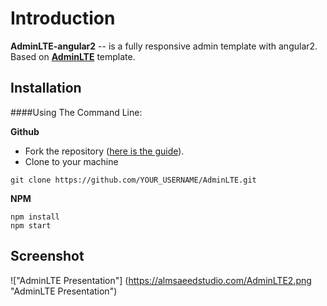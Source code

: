 Introduction
============

**AdminLTE-angular2** -- is a fully responsive admin template with angular2. Based on **[AdminLTE](https://github.com/almasaeed2010/AdminLTE)** template.

Installation
------------

####Using The Command Line:

**Github**

- Fork the repository ([here is the guide](https://help.github.com/articles/fork-a-repo/)).
- Clone to your machine
```
git clone https://github.com/YOUR_USERNAME/AdminLTE.git
```

**NPM**

```
npm install
npm start
```

Screenshot
------------

!["AdminLTE Presentation"] (https://almsaeedstudio.com/AdminLTE2.png "AdminLTE Presentation")
